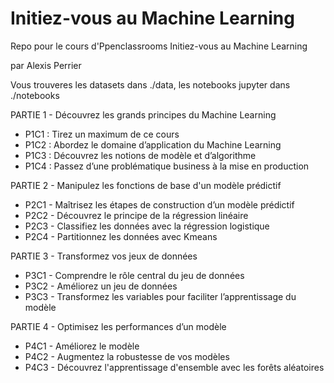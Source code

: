 # Initiez-vous au Machine Learning

Repo pour le cours d'Ppenclassrooms Initiez-vous au Machine Learning

par Alexis Perrier

Vous trouveres les datasets dans ./data, les notebooks jupyter dans ./notebooks

PARTIE 1 - Découvrez les grands principes du Machine Learning
- P1C1 : Tirez un maximum de ce cours
- P1C2 : Abordez le domaine d’application du Machine Learning
- P1C3 : Découvrez les notions de modèle et d’algorithme
- P1C4 : Passez d’une problématique business à la mise en production

PARTIE 2 - Manipulez les fonctions de base d'un modèle prédictif
- P2C1 - Maîtrisez les étapes de construction d’un modèle prédictif
- P2C2 - Découvrez le principe de la régression linéaire
- P2C3 - Classifiez les données avec la régression logistique
- P2C4 - Partitionnez les données avec Kmeans


PARTIE 3 - Transformez vos jeux de données
- P3C1 -  Comprendre le rôle central du jeu de données
- P3C2 - Améliorez un jeu de données
- P3C3 - Transformez les variables pour faciliter l’apprentissage du modèle


PARTIE 4 - Optimisez les performances d’un modèle
- P4C1 - Améliorez le modèle
- P4C2 - Augmentez la robustesse de vos modèles
- P4C3 - Découvrez l'apprentissage d'ensemble avec les forêts aléatoires
